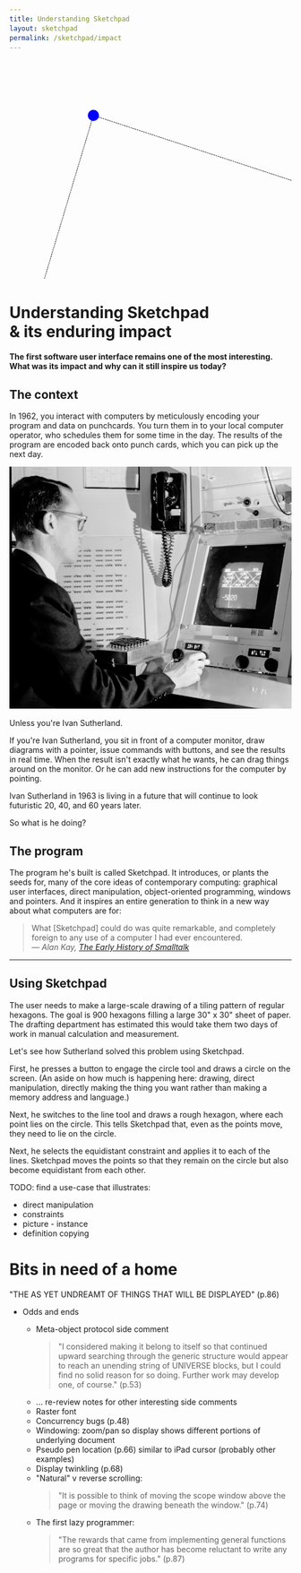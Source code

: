 ```yaml
---
title: Understanding Sketchpad
layout: sketchpad
permalink: /sketchpad/impact
---
```


<canvas height="512" width="512" id="sketchpad-canvas"></canvas>

<svg width="900" height="700">
  <line x1="150" y1="100" x2="30" y2="500" stroke="black" stroke-dasharray="-2" stroke-width="1" />
  <line x1="150" y1="100" x2="30" y2="500" stroke="white" stroke-dasharray="2" stroke-width="1" />
  <line x1="150" y1="100" x2="760" y2="300" stroke="black" stroke-dasharray="-2" stroke-width="1" />
  <line x1="150" y1="100" x2="760" y2="300" stroke="white" stroke-dasharray="2" stroke-width="1" />
  <circle cx="150" cy="100" r="10" fill="blue" />
  <circle cx="30" cy="500" r="10" fill="green" />
  <circle cx="760" cy="300" r="10" fill="red" />
</svg>

# Understanding Sketchpad<br><span>&amp; its enduring impact</span>

#### The first software user interface remains one of the most interesting. What was its impact and why can it still inspire us today?

## The context

In 1962, you interact with computers by meticulously encoding your program and data on punchcards. You turn them in to your local computer operator, who schedules them for some time in the day. The results of the program are encoded back onto punch cards, which you can pick up the next day.

<aside>
<img alt="1962-08-12, Ivan Sutherland using Sketchpad graphics program at the TX-2 Computer" src="/img/sketchpad/sutherland-using-sketchpad.jpg" />
</aside>

Unless you're Ivan Sutherland.

If you're Ivan Sutherland, you sit in front of a computer monitor, draw diagrams with a pointer, issue commands with buttons, and see the results in real time. When the result isn't exactly what he wants, he can drag things around on the monitor. Or he can add new instructions for the computer by pointing.

Ivan Sutherland in 1963 is living in a future that will continue to look futuristic 20, 40, and 60 years later.

So what is he doing?

## The program

The program he's built is called Sketchpad. It introduces, or plants the seeds for, many of the core ideas of contemporary computing: graphical user interfaces, direct manipulation, object-oriented programming, windows and pointers. And it inspires an entire generation to think in a new way about what computers are for:

<blockquote>What [Sketchpad] could do was quite remarkable, and completely foreign to any use of a computer I had ever encountered.<br><cite>&mdash; Alan Kay, <a href="https://worrydream.com/EarlyHistoryOfSmalltalk/">The Early History of Smalltalk</a></cite></blockquote>

<hr>

## Using Sketchpad

The user needs to make a large-scale drawing of a tiling pattern of regular hexagons. The goal is 900 hexagons filling a large 30" x 30" sheet of paper. The drafting department has estimated this would take them two days of work in manual calculation and measurement.

Let's see how Sutherland solved this problem using Sketchpad.

First, he presses a button to engage the circle tool and draws a circle on the screen. (An aside on how much is happening here: drawing, direct manipulation, directly making the thing you want rather than making a memory address and language.)

Next, he switches to the line tool and draws a rough hexagon, where each point lies on the circle. This tells Sketchpad that, even as the points move, they need to lie on the circle.

Next, he selects the equidistant constraint and applies it to each of the lines. Sketchpad moves the points so that they remain on the circle but also become equidistant from each other.

TODO: find a use-case that illustrates:

- direct manipulation
- constraints
- picture - instance
- definition copying

# Bits in need of a home

"THE AS YET UNDREAMT OF THINGS THAT WILL BE DISPLAYED" (p.86)

- Odds and ends

  - Meta-object protocol side comment
    > "I considered making it belong to itself so that continued upward searching through the generic structure would appear to reach an unending string of UNIVERSE blocks, but I could find no solid reason for so doing. Further work may develop one, of course." (p.53)
  - ... re-review notes for other interesting side comments
  - Raster font
  - Concurrency bugs (p.48)
  - Windowing: zoom/pan so display shows different portions of underlying document
  - Pseudo pen location (p.66) similar to iPad cursor (probably other examples)
  - Display twinkling (p.68)
  - "Natural" v reverse scrolling:
    > "It is possible to think of moving the scope window above the page or moving the drawing beneath the window." (p.74)
  - The first lazy programmer:
    > "The rewards that came from implementing general functions are so great that the author has become reluctant to write any programs for specific jobs." (p.87)

<script>
  // src/lib.ts
function angle([x1, y1], [x2, y2]) {
  let dx = x2 - x1;
  let dy = y2 - y1;
  let collapsedAngle = Math.atan(dy / dx);
  let directionalAngle = collapsedAngle + (dx < 0 ? Math.PI : 0);
  return directionalAngle + (directionalAngle < 0 ? Math.PI * 2 : 0);
}
function distance([x1, y1], [x2, y2]) {
  return Math.sqrt(Math.pow(x2 - x1, 2) + Math.pow(y2 - y1, 2));
}
var clamp = (min, val, max) => {
  return Math.max(min, Math.min(val, max));
};
var sum = (a, b) => a + b;

// src/ring.ts
function createHen(parent) {
  let partialHen = {
    type: "hen",
    self: parent
  };
  let fakeCompleteHen = partialHen;
  fakeCompleteHen.next = fakeCompleteHen;
  fakeCompleteHen.prev = fakeCompleteHen;
  return fakeCompleteHen;
}
function clearHen(hen) {
  let current = hen.next;
  while (current.type === "chicken") {
    let next = current.next;
    emptyChicken(current);
    current = next;
  }
  hen.next = hen;
  hen.prev = hen;
}
function collectChickens(hen) {
  let r = [];
  let current = hen.next;
  while (current.type === "chicken") {
    r.push(current.self);
    current = current.next;
  }
  return r;
}
function mergeHens(hen, other) {
  if (other.next === other)
    return;
  let oldLast = hen.prev;
  oldLast.next = other.next;
  oldLast.next.prev = oldLast;
  other.prev.next = hen;
  hen.prev = other.prev;
  other.next = hen;
  other.prev = hen;
}
function isChicken(item) {
  return item && item.type === "chicken";
}
function createEmptyChicken(self) {
  let partialChicken = {
    type: "chicken",
    self
  };
  let fakeCompleteChicken = partialChicken;
  fakeCompleteChicken.next = fakeCompleteChicken;
  fakeCompleteChicken.prev = fakeCompleteChicken;
  return fakeCompleteChicken;
}
function emptyChicken(chicken) {
  chicken.next = chicken;
  chicken.prev = chicken;
}
function isEmptyChicken(chicken) {
  return chicken.next == chicken;
}
function chickenParent(chicken) {
  let current = chicken;
  while (current.type === "chicken") {
    current = current.next;
  }
  return current.self;
}
function addChicken(hen, child) {
  let lastSibling = hen.prev;
  let chicken = {
    type: "chicken",
    self: child,
    prev: lastSibling,
    next: hen
  };
  lastSibling.next = chicken;
  hen.prev = chicken;
  return chicken;
}
function removeChicken(chicken) {
  if (isEmptyChicken(chicken))
    return;
  [chicken.next.prev, chicken.prev.next] = [chicken.prev, chicken.next];
  emptyChicken(chicken);
}

// src/constraint.ts
class Constraint {
  picture;
  constructor(picture) {
    this.picture = addChicken(picture, this);
  }
  display(_d, _displayTransform) {
  }
  remove() {
    removeChicken(this.picture);
  }
}

class SameXConstraint extends Constraint {
  p1;
  p2;
  picture;
  constructor(p1, p2, picture) {
    super(picture);
    this.p1 = addChicken(p1.constraints, this);
    this.p2 = addChicken(p2.constraints, this);
    this.picture = createEmptyChicken(this);
  }
  remove() {
    super.remove();
    removeChicken(this.p1);
    removeChicken(this.p2);
  }
  get x1() {
    return chickenParent(this.p1).x;
  }
  get x2() {
    return chickenParent(this.p2).x;
  }
  error() {
    return Math.abs(this.x1 - this.x2);
  }
  name() {
    return "X";
  }
  ncon() {
    return 1;
  }
  chvar() {
    return 2;
  }
}

class SameYConstraint extends Constraint {
  p1;
  p2;
  picture;
  constructor(p1, p2, picture) {
    super(picture);
    this.p1 = addChicken(p1.constraints, this);
    this.p2 = addChicken(p2.constraints, this);
    this.picture = createEmptyChicken(this);
  }
  remove() {
    super.remove();
    removeChicken(this.p1);
    removeChicken(this.p2);
  }
  get y1() {
    return chickenParent(this.p1).y;
  }
  get y2() {
    return chickenParent(this.p2).y;
  }
  error() {
    return Math.abs(this.y1 - this.y2);
  }
  name() {
    return "Y";
  }
  ncon() {
    return 1;
  }
  chvar() {
    return 2;
  }
}

class PointOnLineConstraint extends Constraint {
  point;
  end1;
  end2;
  constructor(point, end1, end2, picture) {
    super(picture);
    this.point = addChicken(point.constraints, this);
    this.end1 = addChicken(end1.constraints, this);
    this.end2 = addChicken(end2.constraints, this);
  }
  remove() {
    super.remove();
    removeChicken(this.point);
    removeChicken(this.end1);
    removeChicken(this.end2);
  }
  get pointPosition() {
    let point = chickenParent(this.point);
    return [point.x, point.y];
  }
  get end1Position() {
    let end1 = chickenParent(this.end1);
    return [end1.x, end1.y];
  }
  get end2Position() {
    let end2 = chickenParent(this.end2);
    return [end2.x, end2.y];
  }
  error() {
    let end1 = this.end1Position;
    let end2 = this.end2Position;
    let point = this.pointPosition;
    let dist = distance(end1, point);
    let theta = angle(end1, end2) - angle(end1, point);
    let errorOrthogonal = dist * Math.sin(theta);
    let pointParallelDistance = dist * Math.cos(theta);
    let end2Distance = distance(end1, end2);
    let errorParallel = 0;
    if (pointParallelDistance < 0) {
      errorParallel = -pointParallelDistance;
    }
    if (pointParallelDistance > end2Distance) {
      errorParallel = pointParallelDistance - end2Distance;
    }
    return Math.sqrt(Math.pow(errorOrthogonal, 2) + Math.pow(errorParallel, 2));
  }
  name() {
    return "L";
  }
  ncon() {
    return 2;
  }
  chvar() {
    return 2;
  }
}
class PointOnArcConstraint extends Constraint {
  point;
  center;
  start;
  end;
  constructor(point, center, start, end, picture) {
    super(picture);
    this.point = addChicken(point.constraints, this);
    this.center = addChicken(center.constraints, this);
    this.start = addChicken(start.constraints, this);
    this.end = addChicken(end.constraints, this);
  }
  remove() {
    super.remove();
    removeChicken(this.point);
    removeChicken(this.center);
    removeChicken(this.start);
    removeChicken(this.end);
  }
  get pointPosition() {
    let point = chickenParent(this.point);
    return [point.x, point.y];
  }
  get centerPosition() {
    let center = chickenParent(this.center);
    return [center.x, center.y];
  }
  get startPosition() {
    let start = chickenParent(this.start);
    return [start.x, start.y];
  }
  get endPosition() {
    let end = chickenParent(this.end);
    return [end.x, end.y];
  }
  error() {
    let center = this.centerPosition;
    let start = this.startPosition;
    let end = this.endPosition;
    let point = this.pointPosition;
    let dist = distance(center, point);
    let radius = distance(center, start);
    let radiusError = Math.abs(radius - dist);
    let startAngle = angle(center, start);
    let endAngle = angle(center, end);
    let pointAngle = angle(center, point);
    if (endAngle <= startAngle)
      endAngle += 2 * Math.PI;
    let angleError = 0;
    if (pointAngle < startAngle) {
      angleError = radius * (startAngle - pointAngle);
    } else if (pointAngle > endAngle) {
      angleError = radius * (pointAngle - endAngle);
    }
    return Math.sqrt(Math.pow(radiusError, 2) + Math.pow(angleError, 2));
  }
  name() {
    return "C";
  }
  ncon() {
    return 2;
  }
  chvar() {
    return 4;
  }
}

class SameDistanceConstraint extends Constraint {
  pa1;
  pa2;
  pb1;
  pb2;
  constructor(pa1, pa2, pb1, pb2, picture) {
    super(picture);
    this.pa1 = addChicken(pa1.constraints, this);
    this.pa2 = addChicken(pa2.constraints, this);
    this.pb1 = addChicken(pb1.constraints, this);
    this.pb2 = addChicken(pb2.constraints, this);
  }
  remove() {
    super.remove();
    removeChicken(this.pa1);
    removeChicken(this.pa2);
    removeChicken(this.pb1);
    removeChicken(this.pb2);
  }
  error() {
    let da = distance(chickenParent(this.pa1).position, chickenParent(this.pa2).position);
    let db = distance(chickenParent(this.pb1).position, chickenParent(this.pb2).position);
    return Math.abs(db - da);
  }
  name() {
    return "P";
  }
  ncon() {
    return 1;
  }
  chvar() {
    return 4;
  }
}

class PerpendicularConstraint extends Constraint {
  pa1;
  pa2;
  pb1;
  pb2;
  constructor(pa1, pa2, pb1, pb2, picture) {
    super(picture);
    this.pa1 = addChicken(pa1.constraints, this);
    this.pa2 = addChicken(pa2.constraints, this);
    this.pb1 = addChicken(pb1.constraints, this);
    this.pb2 = addChicken(pb2.constraints, this);
  }
  remove() {
    super.remove();
    removeChicken(this.pa1);
    removeChicken(this.pa2);
    removeChicken(this.pb1);
    removeChicken(this.pb2);
  }
  error() {
    let pa1 = chickenParent(this.pa1).position;
    let pa2 = chickenParent(this.pa2).position;
    let pb1 = chickenParent(this.pb1).position;
    let pb2 = chickenParent(this.pb2).position;
    let minD = Math.min(distance(pa1, pa2), distance(pb1, pb2));
    let angle1 = angle(pa1, pa2);
    let angle2 = angle(pb1, pb2);
    return Math.abs(Math.cos(Math.abs(angle2 - angle1)) * minD);
  }
  name() {
    return "+";
  }
  ncon() {
    return 1;
  }
  chvar() {
    return 4;
  }
}

class ParallelConstraint extends Constraint {
  pa1;
  pa2;
  pb1;
  pb2;
  constructor(pa1, pa2, pb1, pb2, picture) {
    super(picture);
    this.pa1 = addChicken(pa1.constraints, this);
    this.pa2 = addChicken(pa2.constraints, this);
    this.pb1 = addChicken(pb1.constraints, this);
    this.pb2 = addChicken(pb2.constraints, this);
  }
  remove() {
    super.remove();
    removeChicken(this.pa1);
    removeChicken(this.pa2);
    removeChicken(this.pb1);
    removeChicken(this.pb2);
  }
  error() {
    let pa1 = chickenParent(this.pa1).position;
    let pa2 = chickenParent(this.pa2).position;
    let pb1 = chickenParent(this.pb1).position;
    let pb2 = chickenParent(this.pb2).position;
    let minD = Math.min(distance(pa1, pa2), distance(pb1, pb2));
    let angle1 = angle(pa1, pa2);
    let angle2 = angle(pb1, pb2);
    return Math.abs(Math.sin(Math.abs(angle2 - angle1)) * minD);
  }
  name() {
    return "=";
  }
  ncon() {
    return 1;
  }
  chvar() {
    return 4;
  }
}

// src/document.ts
class Universe {
  currentPicture;
  pictures;
  movings;
  #runConstraints;
  constraintTimeout;
  constructor() {
    this.currentPicture = new Picture;
    this.pictures = [this.currentPicture];
    this.movings = createHen(this);
    this.#runConstraints = false;
  }
  set runConstraints(value) {
    if (this.constraintTimeout) {
      clearTimeout(this.constraintTimeout);
      this.constraintTimeout = undefined;
    }
    this.#runConstraints = value;
    if (this.#runConstraints)
      this.loop();
  }
  loop() {
    this.pictures.flatMap((p) => collectChickens(p.variables)).map((v) => v.satisfyConstraints());
    this.constraintTimeout = setTimeout(() => this.loop(), 10);
  }
  addPicture() {
    let p = new Picture;
    this.pictures.push(p);
    this.currentPicture = p;
    clearHen(this.movings);
    return p;
  }
  addMovings(items) {
    items.forEach((item) => item.startMoving(this.movings));
  }
  clearMovings() {
    clearHen(this.movings);
  }
  moveMovings([dx, dy]) {
    let moveds = new Set;
    collectChickens(this.movings).forEach((moving) => moving.move(dx, dy, moveds));
  }
  addPointInLineSegment(position) {
    let picture = this.currentPicture;
    let current = this.movings.next;
    if (isChicken(current.next))
      throw new Error("Cannot draw line while more than one item is moving");
    if (isChicken(current) && !(current.self instanceof Point))
      throw new Error("Cannot draw line while current moving is not a Point.");
    let p1 = position instanceof Point ? position : picture.addPoint(position);
    let p0 = current.self instanceof Point ? current.self : picture.addPoint([p1.x, p1.y]);
    let l = picture.addLine(p0, p1);
    if (isChicken(current))
      removeChicken(current);
    addChicken(this.movings, p1);
    return p1;
  }
  display(d, dt) {
    this.currentPicture.display(d, dt);
  }
}

class Picture {
  parts;
  variables;
  constraints;
  attachers;
  instances;
  constructor() {
    this.parts = createHen(this);
    this.variables = createHen(this);
    this.constraints = createHen(this);
    this.attachers = createHen(this);
    this.instances = createHen(this);
  }
  display(d, dt) {
    let current = this.parts.next;
    while (isChicken(current)) {
      current.self.display(d, dt);
      current = current.next;
    }
  }
  addSameXConstraint(p1, p2) {
    return new SameXConstraint(p1, p2, this.constraints);
  }
  addSameYConstraint(p1, p2) {
    return new SameYConstraint(p1, p2, this.constraints);
  }
  addPointOnLineConstraint(p, end1, end2) {
    return new PointOnLineConstraint(p, end1, end2, this.constraints);
  }
  addPointOnArcConstraint(p, center, start, end) {
    return new PointOnArcConstraint(p, center, start, end, this.constraints);
  }
  addSameDistanceConstraint(pa1, pa2, pb1, pb2) {
    return new SameDistanceConstraint(pa1, pa2, pb1, pb2, this.constraints);
  }
  addPerpendicularConstraint(pa1, pa2, pb1, pb2) {
    return new PerpendicularConstraint(pa1, pa2, pb1, pb2, this.constraints);
  }
  addParallelConstraint(pa1, pa2, pb1, pb2) {
    return new ParallelConstraint(pa1, pa2, pb1, pb2, this.constraints);
  }
  addPoint(position) {
    return new Point(position, this.parts, this.variables);
  }
  addLine(start, end) {
    return new Line(start.linesAndArcs, end.linesAndArcs, this.parts);
  }
  addArc(center, start, end) {
    let arc = new Arc(center.linesAndArcs, start.linesAndArcs, end.linesAndArcs, this.parts);
    this.addPointOnArcConstraint(end, center, start, end);
    return arc;
  }
  addInstance(ofPicture, cx = 0, cy = 0, zoom = 1, rotation = 0) {
    return new Instance(this.variables, this.parts, ofPicture, [cx, cy], zoom, rotation);
  }
}

class Variable {
  isVariable;
  constraints;
  constructor(variables) {
    this.isVariable = addChicken(variables, this);
    this.constraints = createHen(this);
  }
  error() {
    let cs = collectChickens(this.constraints);
    return cs.map((c) => Math.pow(c.error(), 2)).reduce(sum, 0);
  }
  merge(other) {
    removeChicken(other.isVariable);
    mergeHens(this.constraints, other.constraints);
    return this;
  }
  remove() {
    removeChicken(this.isVariable);
    collectChickens(this.constraints).forEach((c) => c.remove());
  }
}

class Instance extends Variable {
  cx;
  cy;
  zoom;
  rotation;
  inPicture;
  ofPicture;
  constructor(variables, inPicture, ofPicture, [cx, cy] = [0, 0], zoom = 0.5, rotation = 0) {
    super(variables);
    this.cx = cx;
    this.cy = cy;
    this.zoom = zoom;
    this.rotation = rotation;
    this.inPicture = addChicken(inPicture, this);
    this.ofPicture = addChicken(ofPicture.instances, this);
  }
  error() {
    let cs = collectChickens(this.constraints);
    return cs.map((c) => c.error()).reduce(sum, 0);
  }
  display(d, displayTransform) {
    const dt = ([x, y]) => {
      let scaledX = x * this.zoom;
      let scaledY = y * this.zoom;
      return displayTransform([
        scaledX * Math.cos(this.rotation) - scaledY * Math.sin(this.rotation) + this.cx,
        scaledX * Math.sin(this.rotation) + scaledY * Math.cos(this.rotation) + this.cy
      ]);
    };
    let instance = this;
    let drawonableWithoutAttribution = {
      drawPoint(point, item) {
        return d.drawPoint(point, instance);
      },
      drawLine(start, end, item) {
        return d.drawLine(start, end, instance);
      }
    };
    chickenParent(this.ofPicture).display(drawonableWithoutAttribution, dt);
  }
  satisfyConstraints() {
  }
}

class Arc {
  center;
  start;
  end;
  attacher;
  picture;
  moving;
  constructor(center, start, end, picture) {
    this.center = addChicken(center, this);
    this.start = addChicken(start, this);
    this.end = addChicken(end, this);
    this.picture = addChicken(picture, this);
    this.attacher = createEmptyChicken(this);
    this.moving = createEmptyChicken(this);
  }
  remove() {
    removeChicken(this.center);
    removeChicken(this.start);
    removeChicken(this.end);
    removeChicken(this.picture);
    removeChicken(this.attacher);
    removeChicken(this.moving);
  }
  isMoving() {
    return !isEmptyChicken(this.moving);
  }
  startMoving(movings) {
    this.moving = addChicken(movings, this);
  }
  endMoving() {
    removeChicken(this.moving);
  }
  get centerPosition() {
    return chickenParent(this.center).position;
  }
  get startPosition() {
    return chickenParent(this.start).position;
  }
  get endPosition() {
    return chickenParent(this.end).position;
  }
  display(d, dt) {
    let center = this.centerPosition;
    let start = this.startPosition;
    let end = this.endPosition;
    let [cx, cy] = center;
    let [x, y] = start;
    let r = distance(center, start);
    let startAngle = angle(center, start);
    let endAngle = angle(center, end);
    if (endAngle <= startAngle) {
      endAngle += 2 * Math.PI;
    }
    let arcRadians = endAngle - startAngle;
    if (arcRadians < 0)
      arcRadians += 2 * Math.PI;
    let steps = 0;
    while (steps++ < arcRadians * r) {
      d.drawPoint(dt([x, y]), this);
      x = x - 1 / r * (y - cy);
      y = y + 1 / r * (x - cx);
    }
  }
  move(dx, dy, moved) {
  }
  constrainPoint(point) {
    chickenParent(this.picture).addPointOnArcConstraint(point, chickenParent(this.center), chickenParent(this.start), chickenParent(this.end));
  }
}

class Line {
  start;
  end;
  attacher;
  picture;
  moving;
  constructor(start, end, picture) {
    this.start = addChicken(start, this);
    this.end = addChicken(end, this);
    this.picture = addChicken(picture, this);
    this.attacher = createEmptyChicken(this);
    this.moving = createEmptyChicken(this);
  }
  remove() {
    removeChicken(this.start);
    removeChicken(this.end);
    removeChicken(this.picture);
    removeChicken(this.attacher);
    removeChicken(this.moving);
  }
  isMoving() {
    return !isEmptyChicken(this.moving);
  }
  startMoving(movings) {
    this.moving = addChicken(movings, this);
  }
  endMoving() {
    removeChicken(this.moving);
  }
  display(d, dt) {
    d.drawLine(dt(this.startPosition), dt(this.endPosition), this);
  }
  move(dx, dy, moved) {
  }
  bounds() {
    return { xMin: 0, xMax: 0, yMin: 0, yMax: 0 };
  }
  get startPoint() {
    return chickenParent(this.start);
  }
  get endPoint() {
    return chickenParent(this.end);
  }
  get startPosition() {
    let p = this.startPoint;
    return [p.x, p.y];
  }
  get endPosition() {
    let p = this.endPoint;
    return [p.x, p.y];
  }
  constrainPoint(point) {
    chickenParent(this.picture).addPointOnLineConstraint(point, this.startPoint, this.endPoint);
  }
}

class Point extends Variable {
  x;
  y;
  attacher;
  picture;
  linesAndArcs;
  instancePointConstraints;
  moving;
  constructor([x, y], picture, variables) {
    super(variables);
    this.x = x;
    this.y = y;
    this.picture = addChicken(picture, this);
    this.instancePointConstraints = createHen(this);
    this.linesAndArcs = createHen(this);
    this.moving = createEmptyChicken(this);
    this.attacher = createEmptyChicken(this);
  }
  remove() {
    super.remove();
    removeChicken(this.picture);
    collectChickens(this.linesAndArcs).forEach((s) => s.remove());
  }
  merge(other) {
    this.x = other.x;
    this.y = other.y;
    mergeHens(this.instancePointConstraints, other.instancePointConstraints);
    mergeHens(this.linesAndArcs, other.linesAndArcs);
    if (isEmptyChicken(this.moving)) {
      other.moving.self = this;
    } else {
      removeChicken(other.moving);
    }
    if (isEmptyChicken(this.attacher)) {
      other.attacher.self = this;
    } else {
      removeChicken(other.attacher);
    }
    super.merge(other);
    removeChicken(other.picture);
    return this;
  }
  isMoving() {
    return !isEmptyChicken(this.moving);
  }
  startMoving(movings) {
    this.moving = addChicken(movings, this);
  }
  endMoving() {
    removeChicken(this.moving);
  }
  satisfyConstraints() {
    let minDifference = 0.5;
    let e0 = this.error();
    this.x += 1;
    let exp = this.error();
    this.x -= 2;
    let exn = this.error();
    this.x += 1;
    if (exp < exn && e0 - exp > minDifference) {
      this.x += 1;
      e0 = exp;
    } else if (e0 - exn > minDifference) {
      this.x -= 1;
      e0 = exn;
    }
    this.y += 1;
    let eyp = this.error();
    this.y -= 2;
    let eyn = this.error();
    this.y += 1;
    if (eyp < eyn && e0 - eyp > minDifference) {
      this.y += 1;
    } else if (e0 - eyn > minDifference) {
      this.y -= 1;
    }
  }
  display(d, dt) {
    d.drawPoint(dt([this.x, this.y]), this);
  }
  move(dx, dy, moveds) {
    if (moveds.has(this))
      return;
    this.x += dx;
    this.y += dy;
    moveds.add(this);
  }
  bounds() {
    return { xMin: 0, xMax: 0, yMin: 0, yMax: 0 };
  }
  get position() {
    return [this.x, this.y];
  }
}

// src/display.ts
class DisplayFile {
  pixels;
  cx;
  cy;
  zoom;
  logicalWidth = 1024;
  logicalHeight = 1024;
  mousePosition;
  pointNearestCursor;
  shapesNearCursor;
  constructor() {
    this.cx = 0;
    this.cy = 0;
    this.zoom = 0.5;
    this.pixels = [];
    this.mousePosition = [0, 0];
    this.pointNearestCursor = undefined;
    this.shapesNearCursor = new Set;
  }
  displayTransform() {
    return ([x, y]) => {
      return [
        Math.round((x - this.cx) * this.zoom) + this.logicalWidth / 2,
        Math.round((this.cy - y) * this.zoom) + this.logicalHeight / 2
      ];
    };
  }
  inverseDisplayTransform() {
    return ([x, y]) => {
      return [
        (x - this.logicalWidth / 2) / this.zoom + this.cx,
        -(y - this.logicalHeight / 2) / this.zoom + this.cy
      ];
    };
  }
  clear() {
    this.pixels = [];
    this.pointNearestCursor = undefined;
    this.shapesNearCursor.clear();
  }
  twinkle() {
    let times = this.pixels.length;
    for (let i = 0;i < times; i++) {
      let j = Math.floor(Math.random() * times);
      let k = Math.floor(Math.random() * times);
      [this.pixels[j], this.pixels[k]] = [this.pixels[k], this.pixels[j]];
    }
  }
  drawPoint([x, y], item) {
    if (x < 0 || x > this.logicalWidth)
      return;
    if (y < 0 || y > this.logicalHeight)
      return;
    this.pixels.push([x, y]);
    if (item instanceof Point) {
      if (!isEmptyChicken(item.moving))
        return;
      let d = distance([x, y], this.mousePosition);
      if (d > 6)
        return;
      let dCurrent = this.pointNearestCursor ? distance(this.pointNearestCursor.position, this.mousePosition) : Infinity;
      if (d > dCurrent)
        return;
      this.pointNearestCursor = item;
    } else if (item instanceof Arc || item instanceof Line) {
      if (!isEmptyChicken(item.moving))
        return;
      let d = distance([x, y], this.mousePosition);
      if (d > 4)
        return;
      this.shapesNearCursor.add(item);
    }
  }
  drawLine([x1, y1], [x2, y2], item) {
    let xdiff = Math.abs(x2 - x1);
    let ydiff = Math.abs(y2 - y1);
    let steps = Math.max(xdiff, ydiff);
    let dx = (x2 - x1) / steps;
    let dy = (y2 - y1) / steps;
    let x = x1;
    let y = y1;
    for (let i = 0;i < steps; i++) {
      let xNext = x + dx;
      let yNext = y + dy;
      this.drawPoint([Math.round(xNext), Math.round(yNext)], item);
      x = xNext;
      y = yNext;
    }
  }
}
class Mode {
  universe;
  displayFile;
  constructor(universe, displayFile) {
    this.universe = universe;
    this.displayFile = displayFile;
  }
  cursorMoved(dx, dy) {
  }
  buttonDown(position) {
  }
  buttonUp(position) {
  }
  cleanup() {
  }
}

class LineMode extends Mode {
  constructor() {
    super(...arguments);
  }
  movingPoint;
  buttonDown(position) {
    if (this.displayFile.pointNearestCursor && this.movingPoint) {
      this.displayFile.pointNearestCursor.merge(this.movingPoint);
      this.universe.clearMovings();
      this.movingPoint = undefined;
    } else {
      let toPoint = this.universe.currentPicture.addPoint(position);
      let fromPoint = this.movingPoint || this.displayFile.pointNearestCursor || this.universe.currentPicture.addPoint(position);
      this.universe.currentPicture.addLine(fromPoint, toPoint);
      if (!this.displayFile.pointNearestCursor) {
        this.displayFile.shapesNearCursor.forEach((shape) => {
          shape.constrainPoint(fromPoint);
        });
      }
      this.universe.clearMovings();
      this.universe.addMovings([toPoint]);
      this.movingPoint = toPoint;
    }
  }
  cursorMoved(dx, dy) {
    this.universe.moveMovings([dx, dy]);
  }
  cleanup() {
    this.universe.clearMovings();
  }
}

class PauseMode extends Mode {
  constructor(universe, displayFile) {
    super(universe, displayFile);
    this.universe.runConstraints = false;
    const { constraints, parts } = this.universe.currentPicture;
    console.log({
      constraints: collectChickens(constraints),
      parts: collectChickens(parts)
    });
  }
  cleanup() {
    this.universe.runConstraints = true;
  }
}

class ArcMode extends Mode {
  constructor() {
    super(...arguments);
  }
  arc;
  next;
  makeCurrentPoint(position) {
    let nearPoint = this.displayFile.pointNearestCursor;
    if (nearPoint)
      return nearPoint;
    let newPoint = this.universe.currentPicture.addPoint(position);
    this.displayFile.shapesNearCursor.forEach((shape) => {
      shape.constrainPoint(newPoint);
    });
    return newPoint;
  }
  buttonUp(position) {
    if (!this.arc) {
      let center = this.makeCurrentPoint(position);
      let start = this.universe.currentPicture.addPoint(position);
      let end = this.universe.currentPicture.addPoint(position);
      this.arc = this.universe.currentPicture.addArc(center, start, end);
      this.universe.addMovings([start, end]);
      this.next = "start";
      this.universe.runConstraints = false;
    } else if (this.next === "start") {
      let currentPoint = this.makeCurrentPoint(position);
      currentPoint.merge(chickenParent(this.arc.start));
      this.universe.clearMovings();
      this.universe.addMovings([chickenParent(this.arc.end)]);
      this.next = "end";
    } else {
      let currentPoint = this.makeCurrentPoint(position);
      currentPoint.merge(chickenParent(this.arc.end));
      this.universe.clearMovings();
      this.arc = undefined;
      this.universe.runConstraints = true;
    }
  }
  cursorMoved(dx, dy) {
    this.universe.moveMovings([dx, dy]);
  }
  cleanup() {
    this.universe.clearMovings();
    this.universe.runConstraints = true;
  }
}

class MoveMode extends Mode {
  constructor() {
    super(...arguments);
  }
  state = "waiting";
  buttonDown(_position) {
    if (this.state != "waiting") {
      console.error(`Received buttonDown in unexpected state: ${this.state}`);
      return;
    }
    if (this.displayFile.pointNearestCursor) {
      this.state = "dragging";
      this.universe.addMovings([this.displayFile.pointNearestCursor]);
      this.universe.runConstraints = false;
    } else {
      this.state = "panning";
    }
  }
  cursorMoved(dx, dy) {
    switch (this.state) {
      case "dragging":
        this.universe.moveMovings([dx, dy]);
        return;
      case "panning":
        this.displayFile.cx -= dx;
        this.displayFile.cy -= dy;
        return;
    }
  }
  buttonUp() {
    this.universe.clearMovings();
    this.universe.runConstraints = true;
    this.state = "waiting";
  }
  cleanup() {
    this.universe.clearMovings();
    this.universe.runConstraints = true;
  }
}
class PerpendicularConstraintMode extends Mode {
  constructor() {
    super(...arguments);
  }
  state = { state: "start" };
  buttonDown(_position) {
    function isLine(shape) {
      return shape instanceof Line;
    }
    let currentLine = [...this.displayFile.shapesNearCursor].find(isLine);
    if (this.state.state === "start") {
      if (currentLine)
        this.state = { state: "first", previousLine: currentLine };
    } else {
      if (currentLine) {
        let firstLine = this.state.previousLine;
        this.universe.currentPicture.addPerpendicularConstraint(firstLine.startPoint, firstLine.endPoint, currentLine.startPoint, currentLine.endPoint);
        this.state.previousLine = currentLine;
      }
    }
  }
}

class Display {
  #universe;
  #displayFile;
  #canvas;
  #pixelsPerDraw = 2000;
  #pixelIndex = 0;
  #mode;
  constructor(df, canvas, universe) {
    this.#displayFile = df;
    this.#canvas = canvas;
    this.#universe = universe;
    let xScale = canvas.width / this.#displayFile.logicalWidth;
    let yScale = canvas.height / this.#displayFile.logicalHeight;
    canvas.getContext("2d")?.scale(xScale, yScale);
    this.#mode = new MoveMode(universe, df);
    this.loop();
    this.#canvas.style.cursor = "none";
    this.#canvas.addEventListener("wheel", (e) => {
      e.preventDefault();
      let zoom = this.#displayFile.zoom;
      zoom += e.deltaY * -0.01;
      zoom = clamp(0.1, zoom, 10);
      this.#displayFile.zoom = zoom;
    });
    let prevMX = 0;
    let prevMY = 0;
    let docPosition = (canvasPosition) => this.#displayFile.inverseDisplayTransform()(canvasPosition);
    this.#canvas.addEventListener("mousemove", (e) => {
      let mx = e.offsetX / xScale;
      let my = e.offsetY / yScale;
      this.#displayFile.mousePosition = [mx, my];
      let dx = (mx - prevMX) / this.#displayFile.zoom;
      let dy = -(my - prevMY) / this.#displayFile.zoom;
      this.#mode.cursorMoved(dx, dy);
      prevMX = mx;
      prevMY = my;
    });
    this.#canvas.addEventListener("mousedown", (e) => {
      this.#mode.buttonDown(this.#displayFile.inverseDisplayTransform()([
        e.offsetX / xScale,
        e.offsetY / yScale
      ]));
    });
    this.#canvas.addEventListener("mouseup", (e) => {
      this.#mode.buttonUp(this.#displayFile.inverseDisplayTransform()([
        e.offsetX / xScale,
        e.offsetY / yScale
      ]));
    });
    this.#canvas.ownerDocument.addEventListener("keyup", (e) => {
      let key = e.key;
      let modeClass = key === "l" ? LineMode : key === "m" ? MoveMode : key === "a" ? ArcMode : key === "c" ? PerpendicularConstraintMode : key === "p" ? PauseMode : undefined;
      if (modeClass && !(this.#mode instanceof modeClass)) {
        this.#mode.cleanup();
        this.#mode = new modeClass(this.#universe, this.#displayFile);
      }
    });
  }
  loop() {
    this.#displayFile.twinkle();
    this.render();
    requestAnimationFrame(() => this.loop());
  }
  render() {
    const ctx = this.#canvas.getContext("2d");
    if (!ctx)
      throw new Error("canot get canvas context");
    ctx.fillStyle = "rgb(30 30 30 / 40%)";
    ctx.fillRect(0, 0, this.#displayFile.logicalWidth, this.#displayFile.logicalHeight);
    ctx.fillStyle = "rgb(210 240 255 / 50%)";
    const pixels = this.#displayFile.pixels;
    if (pixels.length > 0) {
      let i = this.#pixelIndex;
      for (let j = 0;j < this.#pixelsPerDraw; j++) {
        i = (i + 1) % pixels.length;
        ctx.beginPath();
        ctx.arc(pixels[i][0], pixels[i][1], 1, 0, 2 * Math.PI);
        ctx.fill();
      }
      this.#pixelIndex = i;
    }
    let CURSOR_SIZE = 30;
    let CURSOR_STROKE = 2;
    let [mx, my] = this.#displayFile.mousePosition;
    ctx.fillRect(mx - CURSOR_SIZE / 2, my - CURSOR_STROKE / 2, CURSOR_SIZE, CURSOR_STROKE);
    ctx.fillRect(mx - CURSOR_STROKE / 2, my - CURSOR_SIZE / 2, CURSOR_STROKE, CURSOR_SIZE);
  }
}

// web/index.ts
var canvas = document.getElementById("sketchpad-canvas");
if (!canvas)
  throw new Error("Can't find canvas");
var u = new Universe;
u.runConstraints = true;
var arrowPic = u.currentPicture;
u.addPointInLineSegment([0, 100]);
var p1 = u.addPointInLineSegment([-20, 80]);
u.addPointInLineSegment([0, 100]);
var p2 = u.addPointInLineSegment([20, 80]);
u.addPointInLineSegment([0, 100]);
u.addPointInLineSegment([0, -100]);
var p3 = u.addPointInLineSegment([-20, -80]);
u.addPointInLineSegment([0, -100]);
var p4 = u.addPointInLineSegment([20, -80]);
arrowPic.addSameYConstraint(p1, p2);
arrowPic.addSameXConstraint(p1, p3);
arrowPic.addSameXConstraint(p2, p4);
arrowPic.addSameYConstraint(p3, p4);
var flowerPic = u.addPicture();
flowerPic.addInstance(arrowPic, 0, 0, 1, 0);
flowerPic.addInstance(arrowPic, 0, 0, 1, Math.PI / 6);
flowerPic.addInstance(arrowPic, 0, 0, 1, Math.PI / 3);
flowerPic.addInstance(arrowPic, 0, 0, 1, 3 * Math.PI / 6);
flowerPic.addInstance(arrowPic, 0, 0, 1, 2 * Math.PI / 3);
flowerPic.addInstance(arrowPic, 0, 0, 1, 5 * Math.PI / 6);
var rivetPic = u.addPicture();
var topLeft = rivetPic.addPoint([-90, 100]);
var topRight = rivetPic.addPoint([100, 90]);
var bottomLeft = rivetPic.addPoint([-100, -110]);
var bottomRight = rivetPic.addPoint([200, -150]);
var center = rivetPic.addPoint([0, 0]);
var cStart = rivetPic.addPoint([250, 100]);
var cEnd = rivetPic.addPoint([-250, 100]);
rivetPic.addPointOnLineConstraint(center, topLeft, bottomRight);
rivetPic.addPointOnLineConstraint(center, topRight, bottomLeft);
rivetPic.addPointOnLineConstraint(topLeft, cStart, cEnd);
rivetPic.addPointOnLineConstraint(topRight, cStart, cEnd);
rivetPic.addPerpendicularConstraint(topLeft, bottomLeft, bottomLeft, bottomRight);
rivetPic.addPerpendicularConstraint(bottomLeft, bottomRight, bottomRight, topRight);
rivetPic.addParallelConstraint(bottomLeft, bottomRight, cStart, cEnd);
rivetPic.addLine(topLeft, bottomLeft);
rivetPic.addLine(bottomLeft, bottomRight);
rivetPic.addLine(bottomRight, topRight);
rivetPic.addLine(cStart, cEnd);
rivetPic.addArc(center, cStart, cEnd);
var hexagonPic = u.addPicture();
var c = hexagonPic.addPoint([0, 0]);
var start = hexagonPic.addPoint([200, 0]);
hexagonPic.addArc(c, start, start);
var h1 = hexagonPic.addPoint([200, 0]);
var h2 = hexagonPic.addPoint([80, -160]);
hexagonPic.addLine(h1, h2);
var h3 = hexagonPic.addPoint([-60, -160]);
hexagonPic.addLine(h2, h3);
var h4 = hexagonPic.addPoint([-190, 10]);
hexagonPic.addLine(h3, h4);
var h5 = hexagonPic.addPoint([-70, 140]);
hexagonPic.addLine(h4, h5);
var h6 = hexagonPic.addPoint([70, 150]);
hexagonPic.addLine(h5, h6);
hexagonPic.addLine(h6, h1);
hexagonPic.addPointOnArcConstraint(h1, c, start, start);
hexagonPic.addPointOnArcConstraint(h2, c, start, start);
hexagonPic.addPointOnArcConstraint(h3, c, start, start);
hexagonPic.addPointOnArcConstraint(h4, c, start, start);
hexagonPic.addPointOnArcConstraint(h5, c, start, start);
hexagonPic.addPointOnArcConstraint(h6, c, start, start);
hexagonPic.addSameDistanceConstraint(h1, h2, h2, h3);
hexagonPic.addSameDistanceConstraint(h2, h3, h3, h4);
hexagonPic.addSameDistanceConstraint(h3, h4, h5, h6);
hexagonPic.addSameDistanceConstraint(h4, h5, h6, h1);
var arcConstraintPic = u.addPicture();
{
  let p12 = arcConstraintPic.addPoint([100, 0]);
  let p22 = arcConstraintPic.addPoint([-100, 0]);
  let p32 = arcConstraintPic.addPoint([50, -50]);
  let l1 = arcConstraintPic.addLine(p12, p22);
  let l2 = arcConstraintPic.addLine(p12, p32);
  let l3 = arcConstraintPic.addLine(p32, p22);
  let arc = arcConstraintPic.addArc(p32, p12, p22);
}
var combinedPic = u.addPicture();
combinedPic.addInstance(rivetPic, -400, -400, 1, 0);
combinedPic.addInstance(hexagonPic, 0, 0, 1, 0);
combinedPic.addInstance(flowerPic, 400, 400, 2, 0);
combinedPic.addInstance(arcConstraintPic, -500, 300, 1, 0);
var df = new DisplayFile;
df.zoom = 0.75;
var loop = () => {
  df.clear();
  u.display(df, df.displayTransform());
  requestAnimationFrame(loop);
};
loop();
var d = new Display(df, canvas, u);
</script>
